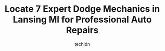 ---
layout: ampstory
image: https://images.unsplash.com/photo-1612593968469-d44a2e6ab5d2?ixlib=rb-4.0.3&ixid=MnwxMjA3fDB8MHxwaG90by1wYWdlfHx8fGVufDB8fHx8&auto=format&fit=crop&w=640&h=853&q=80
author: techidn
featured: false
description: Looking for reliable and skilled Dodge Mechanic in Lansing MI, USA? Your search ends here with the 7 best Dodge Mechanic in town. With their expertise and commitment to delivering exceptiona
title: Locate 7 Expert Dodge Mechanics in Lansing MI for Professional Auto Repairs
cover:
   title: Locate 7 Expert Dodge Mechanics in Lansing MI for Professional Auto Repairs
   subtitle: Rickpate
   background: https://images.unsplash.com/photo-1612593968469-d44a2e6ab5d2?ixlib=rb-4.0.3&ixid=MnwxMjA3fDB8MHxwaG90by1wYWdlfHx8fGVufDB8fHx8&auto=format&fit=crop&w=640&h=853&q=80

pages: 
 - layout: thirds
   top: <h1>#1 Chucks Garage Lansing</h1>
   bottom: "<p>Always a good experience at Chucks-been taking my vehicles there for several years. Rose is always friendly when I come in, the work is always quality, and they are  t</p>"
   background: https://www.knot35.com/toplist/wp-content/uploads/2023/06/best-dodge-mechanic-1-in-lansing-mi-1685840213.png
   backgroundblur: true
 - layout: thirds
   top: <h1>#2 ODonnells Auto and Truck Repair</h1>
   bottom: "<p>5504 S Pennsylvania Ave, Lansing, MI 48911, United States</p>"
   background: https://www.knot35.com/toplist/wp-content/uploads/2023/06/best-dodge-mechanic-2-in-lansing-mi-1685840214.png
   cta:
      link: https://www.knot35.com/toplist/locate-7-expert-dodge-mechanics-in-lansing-mi-for-professional-auto-repairs/
      text: Locate 7 Expert Dodge Mechanics in Lansing MI for Professional Auto Repairs
 - layout: thirds
   top: <h1>#3 Randall Automotive</h1>
   bottom: "<p>3615 S Martin Luther King Jr Blvd, Lansing, MI 48910, United States</p>"
   background: https://www.knot35.com/toplist/wp-content/uploads/2023/06/best-dodge-mechanic-3-in-lansing-mi-1685840215.jpeg
   cta:
      link: https://www.knot35.com/toplist/locate-7-expert-dodge-mechanics-in-lansing-mi-for-professional-auto-repairs/
      text: Locate 7 Expert Dodge Mechanics in Lansing MI for Professional Auto Repairs
 - layout: thirds
   top: <h1>#4 Champion Chrysler Jeep Dodge Ram of Lansing Service</h1>
   bottom: "<p>6525 W Saginaw Hwy, Lansing, MI 48917, United States</p>"
   background: https://images.unsplash.com/photo-1557672172-298e090bd0f1?ixlib=rb-4.0.3&ixid=MnwxMjA3fDB8MHxwaG90by1wYWdlfHx8fGVufDB8fHx8&auto=format&fit=crop&w=640&h=853&q=80
   cta:
      link: https://www.knot35.com/toplist/locate-7-expert-dodge-mechanics-in-lansing-mi-for-professional-auto-repairs/
      text: Locate 7 Expert Dodge Mechanics in Lansing MI for Professional Auto Repairs
 - layout: thirds
   top: <h1>#5 Jerrys Automotive</h1>
   bottom: "<p>5544 S Martin Luther King Jr Blvd, Lansing, MI 48911, United States</p>"
   background: https://images.unsplash.com/photo-1462556791646-c201b8241a94?ixlib=rb-4.0.3&ixid=MnwxMjA3fDB8MHxwaG90by1wYWdlfHx8fGVufDB8fHx8&auto=format&fit=crop&w=640&h=853&q=80
   cta:
      link: https://www.knot35.com/toplist/locate-7-expert-dodge-mechanics-in-lansing-mi-for-professional-auto-repairs/
      text: Locate 7 Expert Dodge Mechanics in Lansing MI for Professional Auto Repairs
 - layout: thirds
   top: <h1>#6 Auto Surgeon Inc</h1>
   bottom: "<p>1820 E Kalamazoo St, Lansing, MI 48912, United States</p>"
   background: https://plus.unsplash.com/premium_photo-1664640458616-3c74f8cb4589?ixlib=rb-4.0.3&ixid=MnwxMjA3fDB8MHxwaG90by1wYWdlfHx8fGVufDB8fHx8&auto=format&fit=crop&w=640&h=853&q=80
   cta:
      link: https://www.knot35.com/toplist/locate-7-expert-dodge-mechanics-in-lansing-mi-for-professional-auto-repairs/
      text: Locate 7 Expert Dodge Mechanics in Lansing MI for Professional Auto Repairs
 - layout: thirds
   top: <h1>#7 Bs Randall Auto Service</h1>
   bottom: "<p>2516 E Kalamazoo St, Lansing, MI 48912, United States</p>"
   background: https://images.unsplash.com/photo-1604871000636-074fa5117945?ixlib=rb-4.0.3&ixid=MnwxMjA3fDB8MHxwaG90by1wYWdlfHx8fGVufDB8fHx8&auto=format&fit=crop&w=640&h=853&q=80
   cta:
      link: https://www.knot35.com/toplist/locate-7-expert-dodge-mechanics-in-lansing-mi-for-professional-auto-repairs/
      text: Locate 7 Expert Dodge Mechanics in Lansing MI for Professional Auto Repairs
 - layout: thirds
   middle: Continue reading...
   background: https://images.unsplash.com/photo-1533735380053-eb8d0759b24a?ixlib=rb-4.0.3&ixid=MnwxMjA3fDB8MHxwaG90by1wYWdlfHx8fGVufDB8fHx8&auto=format&fit=crop&w=640&h=853&q=80
   cta:
      link: https://www.knot35.com/toplist/locate-7-expert-dodge-mechanics-in-lansing-mi-for-professional-auto-repairs/
      text: Locate 7 Expert Dodge Mechanics in Lansing MI for Professional Auto Repairs
      
---
